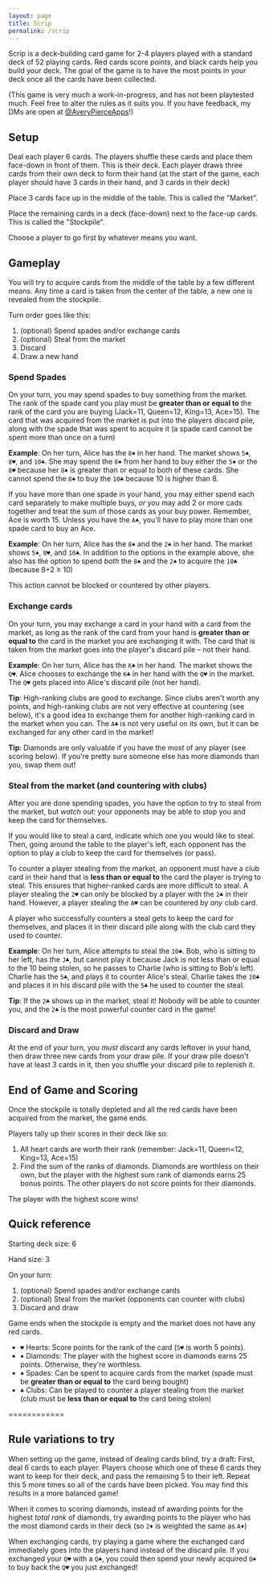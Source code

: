```yaml
---
layout: page
title: Scrip
permalink: /scrip
---
```


Scrip is a deck-building card game for 2-4 players played with a standard deck of 52 playing cards. Red cards score points, and black cards help you build your deck. The goal of the game is to have the most points in your deck once all the cards have been collected.

(This game is very much a work-in-progress, and has not been playtested much. Feel free to alter the rules as it suits you. If you have feedback, my DMs are open at [@AveryPierceApps](https://twitter.com/AveryPierceApps)!)

## Setup

Deal each player 6 cards. The players shuffle these cards and place them face-down in front of them. This is their deck. Each player draws three cards from their own deck to form their hand (at the start of the game, each player should have 3 cards in their hand, and 3 cards in their deck)

Place 3 cards face up in the middle of the table. This is called the "Market".

Place the remaining cards in a deck (face-down) next to the face-up cards. This is called the "Stockpile".

Choose a player to go first by whatever means you want.

## Gameplay

You will try to acquire cards from the middle of the table by a few different means. Any time a card is taken from the center of the table, a new one is revealed from the stockpile.

Turn order goes like this:

1. (optional) Spend spades and/or exchange cards
2. (optional) Steal from the market
3. Discard
4. Draw a new hand

### Spend Spades

On your turn, you may spend spades to buy something from the market. The rank of the spade card you play must be **greater than or equal to** the rank of the card you are buying (Jack=11, Queen=12, King=13, Ace=15). The card that was acquired from the market is put into the players discard pile, along with the spade that was spent to acquire it (a spade card cannot be spent more than once on a turn)

**Example**: On her turn, Alice has the `8♠` in her hand. The market shows `5♠`, `8♥`, and `10♣`. She may spend the `8♠` from her hand to buy either the `5♠` or the `8♥` because her `8♠` is greater than or equal to both of these cards. She cannot spend the `8♠` to buy the `10♣` because 10 is higher than 8.

If you have more than one spade in your hand, you may either spend each card separately to make multiple buys, *or* you may add 2 or more cads together and treat the sum of those cards as your buy power. Remember, Ace is worth 15. Unless you have the `A♠`, you'll have to play more than one spade card to buy an Ace.

**Example**: On her turn, Alice has the `8♠` and the `2♠` in her hand. The market shows `5♠`, `8♥`, and `10♣`. In addition to the options in the example above, she also has the option to spend *both* the `8♠` and the `2♠` to acquire the `10♣` (because 8+2 ≥ 10)

This action cannot be blocked or countered by other players.

### Exchange cards

On your turn, you may exchange a card in your hand with a card from the market, as long as the rank of the card from your hand is **greater than or equal to** the card in the market you are exchanging it with. The card that is taken from the market goes into the player's discard pile – not their hand.

**Example**: On her turn, Alice has the `K♣` in her hand. The market shows the `Q♥`. Alice chooses to exchange the `K♣` in her hand with the `Q♥` in the market. The `Q♥` gets placed into Alice's discard pile (not her hand).

**Tip**: High-ranking clubs are good to exchange. Since clubs aren't worth any points, and high-ranking clubs are not very effective at countering (see below), it's a good idea to exchange them for another high-ranking card in the market when you can. The `A♣` is not very useful on its own, but it can be exchanged for any other card in the market!

**Tip**: Diamonds are only valuable if you have the most of any player (see scoring below). If you're pretty sure someone else has more diamonds than you, swap them out!

### Steal from the market (and countering with clubs)

After you are done spending spades, you have the option to try to steal from the market, but *watch out*: your opponents may be able to stop you and keep the card for themselves.

If you would like to steal a card, indicate which one you would like to steal. Then, going around the table to the player's left, each opponent has the option to play a club to keep the card for themselves (or pass).

To counter a player stealing from the market, an opponent must have a club card in their hand that is **less than or equal to** the card the player is trying to steal. This ensures that higher-ranked cards are more difficult to steal. A player stealing the `2♥` can only be blocked by a player with the `2♣` in their hand. However, a player stealing the `A♥` can be countered by *any* club card.

A player who successfully counters a steal gets to keep the card for themselves, and places it in their discard pile along with the club card they used to counter.

**Example**: On her turn, Alice attempts to steal the `10♣`. Bob, who is sitting to her left, has the `J♣`, but cannot play it because Jack is not less than or equal to the 10 being stolen, so he passes to Charlie (who is sitting to Bob's left). Charlie has the `5♣`, and plays it to counter Alice's steal. Charlie takes the `10♣` and places it in his discard pile with the `5♣` he used to counter the steal.

**Tip**: If the `2♣` shows up in the market, steal it! Nobody will be able to counter you, and the `2♣` is the most powerful counter card in the game!

### Discard and Draw

At the end of your turn, you *must* discard any cards leftover in your hand, then draw three new cards from your draw pile. If your draw pile doesn't have at least 3 cards in it, then you shuffle your discard pile to replenish it.

## End of Game and Scoring

Once the stockpile is totally depleted and all the red cards have been acquired from the market, the game ends.

Players tally up their scores in their deck like so:

1. All heart cards are worth their rank (remember: Jack=11, Queen=12, King=13, Ace=15)
2. Find the sum of the ranks of diamonds. Diamonds are worthless on their own, but the player with the highest sum rank of diamonds earns 25 bonus points. The other players do not score points for their diamonds.

The player with the highest score wins!

## Quick reference

Starting deck size: 6

Hand size: 3

On your turn:

1. (optional) Spend spades and/or exchange cards
2. (optional) Steal from the market (opponents can counter with clubs)
3. Discard and draw

Game ends when the stockpile is empty and the market does not have any red cards.

* `♥` Hearts: Score points for the rank of the card (`5♥` is worth 5 points).
* `♦` Diamonds: The player with the highest score in diamonds earns 25 points. Otherwise, they're worthless.
* `♠` Spades: Can be spent to acquire cards from the market (spade must be **greater than or equal to** the card being bought)
* `♣` Clubs: Can be played to counter a player stealing from the market (club must be **less than or equal to** the card being stolen)

============

## Rule variations to try

When setting up the game, instead of dealing cards blind, try a draft: First, deal 6 cards to each player. Players choose which one of these 6 cards they want to keep for their deck, and pass the remaining 5 to their left. Repeat this 5 more times so all of the cards have been picked. You may find this results in a more balanced game!

When it comes to scoring diamonds, instead of awarding points for the highest *total rank* of diamonds, try awarding points to the player who has the most diamond cards in their deck (so `2♦` is weighted the same as `A♦`)

When exchanging cards, try playing a game where the exchanged card immediately goes into the players hand instead of the discard pile. If you exchanged your `Q♥` with a `Q♠`, you could then spend your newly acquired `Q♠` to buy back the `Q♥` you just exchanged!
